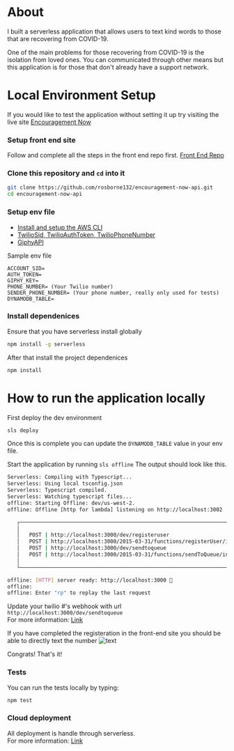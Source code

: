 # About

I built a serverless application that allows users to text kind words to those that are recovering from COVID-19.

One of the main problems for those recovering from COVID-19 is the isolation from loved ones. You can communicated
through other means but this application is for those that don't already have a support network.

# Local Environment Setup

If you would like to test the application without setting it up try visiting the live site [Encouragement Now](https://encouragementnow.net/)

### Setup front end site

Follow and complete all the steps in the front end repo first.
[Front End Repo](https://github.com/rosborne132/encouragement-now-site)

### Clone this repository and `cd` into it

```bash
git clone https://github.com/rosborne132/encouragement-now-api.git
cd encouragement-now-api
```

### Setup env file

-   [Install and setup the AWS CLI](https://docs.aws.amazon.com/cli/latest/userguide/install-cliv2.html)
-   [TwilioSid, TwilioAuthToken, TwilioPhoneNumber](https://www.twilio.com/docs/usage/tutorials/how-to-use-your-free-trial-account)
-   [GiphyAPI](https://developers.giphy.com/docs/api)

Sample env file

```env
ACCOUNT_SID=
AUTH_TOKEN=
GIPHY_KEY=
PHONE_NUMBER= (Your Twilio number)
SENDER_PHONE_NUMBER= (Your phone number, really only used for tests)
DYNAMODB_TABLE=
```

### Install dependenices

Ensure that you have serverless install globally

```bash
npm install -g serverless
```

After that install the project dependenices

```bash
npm install
```

# How to run the application locally

First deploy the dev environment

```bash
sls deploy
```

Once this is complete you can update the `DYNAMODB_TABLE` value in your env file.

Start the application by running `sls offline`
The output should look like this.

```bash
Serverless: Compiling with Typescript...
Serverless: Using local tsconfig.json
Serverless: Typescript compiled.
Serverless: Watching typescript files...
offline: Starting Offline: dev/us-west-2.
offline: Offline [http for lambda] listening on http://localhost:3002

   ┌────────────────────────────────────────────────────────────────────────────────┐
   │                                                                                │
   │   POST | http://localhost:3000/dev/registeruser                                │
   │   POST | http://localhost:3000/2015-03-31/functions/registerUser/invocations   │
   │   POST | http://localhost:3000/dev/sendtoqueue                                 │
   │   POST | http://localhost:3000/2015-03-31/functions/sendToQueue/invocations    │
   │                                                                                │
   └────────────────────────────────────────────────────────────────────────────────┘

offline: [HTTP] server ready: http://localhost:3000 🚀
offline:
offline: Enter "rp" to replay the last request
```

Update your twilio #'s webhook with url `http://localhost:3000/dev/sendtoqueue` <br>
For more information: [Link](https://www.twilio.com/docs/sms/tutorials/how-to-receive-and-reply-python-amazon-lambda)

If you have completed the registeration in the front-end site you should be able to directly text the number
![text](https://res.cloudinary.com/rosborne/image/upload/v1588207636/encouragement-now/text2.png)

Congrats! That's it!

### Tests

You can run the tests locally by typing:

```bash
npm test
```

### Cloud deployment

All deployment is handle through serverless. <br>
For more information: [Link](https://www.serverless.com/framework/docs/providers/aws/guide/deploying)
